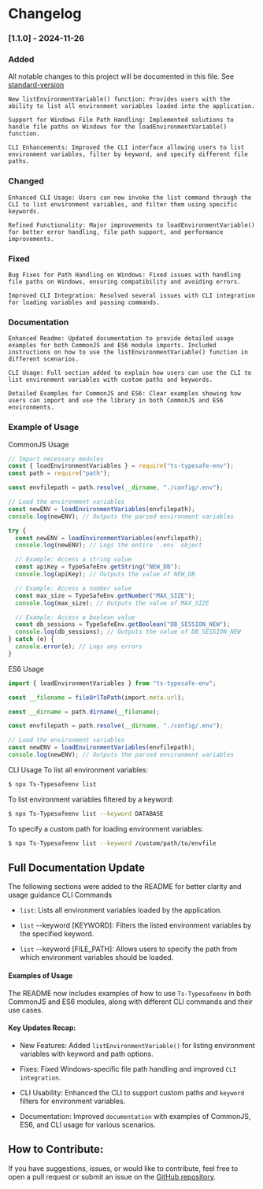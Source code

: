 # Changelog

### [1.1.0] - 2024-11-26

### Added

All notable changes to this project will be documented in this file. See [standard-version](https://github.com/Innocent6303/typesafe-env)

    New listEnvironmentVariable() function: Provides users with the ability to list all environment variables loaded into the application.

    Support for Windows File Path Handling: Implemented solutions to handle file paths on Windows for the loadEnvironmentVariable() function.

    CLI Enhancements: Improved the CLI interface allowing users to list environment variables, filter by keyword, and specify different file paths.

### Changed

    Enhanced CLI Usage: Users can now invoke the list command through the CLI to list environment variables, and filter them using specific keywords.

    Refined Functionality: Major improvements to loadEnvironmentVariable() for better error handling, file path support, and performance improvements.

### Fixed

    Bug Fixes for Path Handling on Windows: Fixed issues with handling file paths on Windows, ensuring compatibility and avoiding errors.

    Improved CLI Integration: Resolved several issues with CLI integration for loading variables and passing commands.

### Documentation

    Enhanced Readme: Updated documentation to provide detailed usage examples for both CommonJS and ES6 module imports. Included instructions on how to use the listEnvironmentVariable() function in different scenarios.

    CLI Usage: Full section added to explain how users can use the CLI to list environment variables with custom paths and keywords.

    Detailed Examples for CommonJS and ES6: Clear examples showing how users can import and use the library in both CommonJS and ES6 environments.

### Example of Usage

CommonJS Usage

```typescript
// Import necessary modules
const { loadEnvironmentVariables } = require("ts-typesafe-env");
const path = require("path");
```

```typescript
const envfilepath = path.resolve(__dirname, "./config/.env");

// Load the environment variables
const newENV = loadEnvironmentVariables(envfilepath);
console.log(newENV); // Outputs the parsed environment variables
```

```typescript
try {
  const newENV = loadEnvironmentVariables(envfilepath);
  console.log(newENV); // Logs the entire `.env` object

  // Example: Access a string value
  const apiKey = TypeSafeEnv.getString("NEW_DB");
  console.log(apiKey); // Outputs the value of NEW_DB

  // Example: Access a number value
  const max_size = TypeSafeEnv.getNumber("MAX_SIZE");
  console.log(max_size); // Outputs the value of MAX_SIZE

  // Example: Access a boolean value
  const db_sessions = TypeSafeEnv.getBoolean("DB_SESSION_NEW");
  console.log(db_sessions); // Outputs the value of DB_SESSION_NEW
} catch (e) {
  console.error(e); // Logs any errors
}
```

ES6 Usage

```typescript
import { loadEnvironmentVariables } from "ts-typesafe-env";
```

```typescript
const __filename = fileUrlToPath(import.meta.url);

const __dirname = path.dirname(__filename);
```

```typescript
const envfilepath = path.resolve(__dirname, "./config/.env");

// Load the environment variables
const newENV = loadEnvironmentVariables(envfilepath);
console.log(newENV); // Outputs the parsed environment variables
```

CLI Usage
To list all environment variables:

```bash
$ npx Ts-Typesafeenv list
```

To list environment variables filtered by a keyword:

```bash
$ npx Ts-Typesafeenv list --keyword DATABASE

```

To specify a custom path for loading environment variables:

```bash
$ npx Ts-Typesafeenv list --keyword /custom/path/to/envfile
```

## Full Documentation Update

The following sections were added to the README for better clarity and usage guidance
CLI Commands

- `list`: Lists all environment variables loaded by the application.

- `list` --keyword [KEYWORD]: Filters the listed environment variables by the specified keyword.

- `list` --keyword [FILE_PATH]: Allows users to specify the path from which environment variables should be loaded.

#### Examples of Usage

The README now includes examples of how to use `Ts-Typesafeenv` in both CommonJS and ES6 modules, along with different CLI commands and their use cases.

#### Key Updates Recap:

- New Features: Added `listEnvironmentVariable()` for listing environment variables with keyword and path options.

- Fixes: Fixed Windows-specific file path handling and improved `CLI integration`.

- CLI Usability: Enhanced the CLI to support custom paths and `keyword ` filters for environment variables.

- Documentation: Improved `documentation` with examples of CommonJS, ES6, and CLI usage for various scenarios.

## How to Contribute:

If you have suggestions, issues, or would like to contribute, feel free to open a pull request or submit an issue on the [GitHub repository](https://github.com/Innocent6303/typesafe-env).

#
